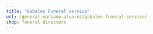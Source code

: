 ```yaml
---
title: "Gabales Funeral service"
url: /general-mariano-alvarez/gabales-funeral-service/
shop: funeral directors
---
```

